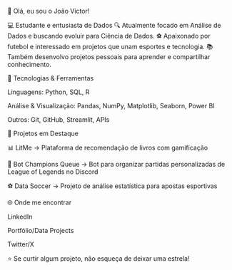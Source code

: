 👋 Olá, eu sou o João Victor!

💻 Estudante e entusiasta de Dados
🔍 Atualmente focado em Análise de Dados e buscando evoluir para Ciência de Dados.
⚽ Apaixonado por futebol e interessado em projetos que unam esportes e tecnologia.
📚 Também desenvolvo projetos pessoais para aprender e compartilhar conhecimento.

🚀 Tecnologias & Ferramentas

Linguagens: Python, SQL, R

Análise & Visualização: Pandas, NumPy, Matplotlib, Seaborn, Power BI

Outros: Git, GitHub, Streamlit, APIs

📌 Projetos em Destaque

📊 LitMe
 → Plataforma de recomendação de livros com gamificação

🤖 Bot Champions Queue
 → Bot para organizar partidas personalizadas de League of Legends no Discord

⚽ Data Soccer
 → Projeto de análise estatística para apostas esportivas

🌐 Onde me encontrar

LinkedIn

Portfólio/Data Projects

Twitter/X

⭐ Se curtir algum projeto, não esqueça de deixar uma estrela!
